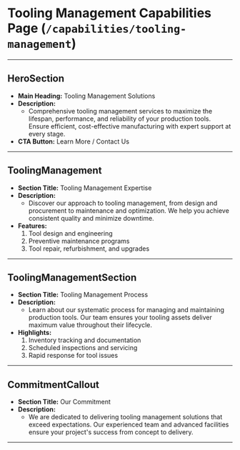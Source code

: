 # Tooling Management Capabilities Page (`/capabilities/tooling-management`)

---

## HeroSection
- **Main Heading:** Tooling Management Solutions
- **Description:**
  - Comprehensive tooling management services to maximize the lifespan, performance, and reliability of your production tools. Ensure efficient, cost-effective manufacturing with expert support at every stage.
- **CTA Button:** Learn More / Contact Us

---

## ToolingManagement
- **Section Title:** Tooling Management Expertise
- **Description:**
  - Discover our approach to tooling management, from design and procurement to maintenance and optimization. We help you achieve consistent quality and minimize downtime.
- **Features:**
  1. Tool design and engineering
  2. Preventive maintenance programs
  3. Tool repair, refurbishment, and upgrades

---

## ToolingManagementSection
- **Section Title:** Tooling Management Process
- **Description:**
  - Learn about our systematic process for managing and maintaining production tools. Our team ensures your tooling assets deliver maximum value throughout their lifecycle.
- **Highlights:**
  1. Inventory tracking and documentation
  2. Scheduled inspections and servicing
  3. Rapid response for tool issues

---

## CommitmentCallout
- **Section Title:** Our Commitment
- **Description:**
  - We are dedicated to delivering tooling management solutions that exceed expectations. Our experienced team and advanced facilities ensure your project's success from concept to delivery.

---

 